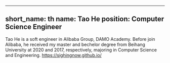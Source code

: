 
---
short_name: th
name: Tao He
position: Computer Science Engineer
---
Tao He is a soft engineer in Alibaba Group, DAMO Academy. 
Before join Alibaba, he received my master and bechelor degree from Beihang University at 2020 and 2017, 
respectively, majoring in Computer Science and Engineering.
https://sighingnow.github.io/